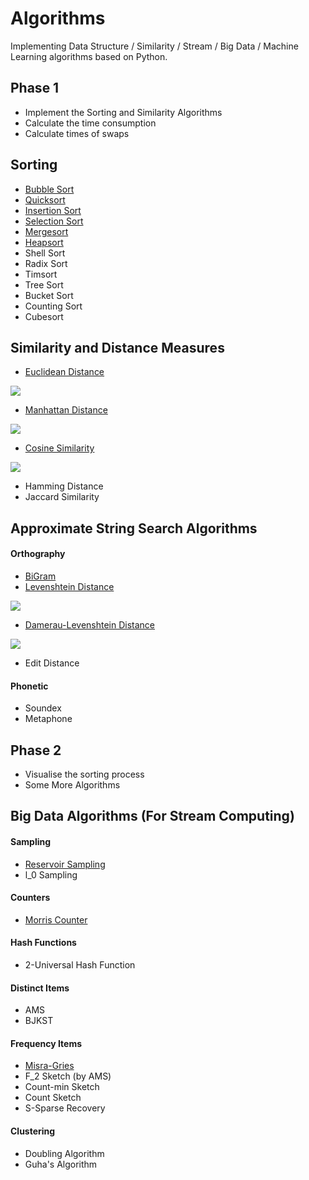 # Algorithms
Implementing Data Structure / Similarity / Stream / Big Data / Machine Learning algorithms based on Python.

## Phase 1
- Implement the Sorting and Similarity Algorithms
- Calculate the time consumption
- Calculate times of swaps

## Sorting
- [Bubble Sort](https://github.com/RainRush/Algorithms/blob/master/sort/bubble_sort.py)
- [Quicksort](https://github.com/RainRush/Algorithms/blob/master/sort/quick_sort.py)
- [Insertion Sort](https://github.com/RainRush/Algorithms/blob/master/sort/insertion_sort.py)
- [Selection Sort](https://github.com/RainRush/Algorithms/blob/master/sort/selection_sort.py)
- [Mergesort](https://github.com/RainRush/Algorithms/blob/master/sort/merge_sort.py)
- [Heapsort](https://github.com/RainRush/Algorithms/blob/master/sort/heap_sort.py)
- Shell Sort
- Radix Sort
- Timsort
- Tree Sort
- Bucket Sort
- Counting Sort
- Cubesort

## Similarity and Distance Measures
- [Euclidean Distance](https://github.com/RainRush/Algorithms/blob/master/similarity/euclidean_distance.py)
<img src="https://wikimedia.org/api/rest_v1/media/math/render/svg/e99e0fc30fad6a8422c82be9df69677a24b1ac72">

- [Manhattan Distance](https://github.com/RainRush/Algorithms/blob/master/similarity/manhattan_distance.py)
<img src="https://wikimedia.org/api/rest_v1/media/math/render/svg/02436c34fc9562eb170e2e2cfddbb3303075b28e">

- [Cosine Similarity](https://github.com/RainRush/Algorithms/blob/master/similarity/cosine_similarity.py)
<img src="https://wikimedia.org/api/rest_v1/media/math/render/svg/1d94e5903f7936d3c131e040ef2c51b473dd071d">

- Hamming Distance
- Jaccard Similarity

## Approximate String Search Algorithms
#### Orthography
- [BiGram](https://github.com/RainRush/Algorithms/blob/master/approximate/bigram.py)
- [Levenshtein Distance](https://github.com/RainRush/Algorithms/blob/master/approximate/lev_distance.py)
<img src="https://wikimedia.org/api/rest_v1/media/math/render/svg/4520f5376b54613a5b0e6c6db46083989f901821">
 
- [Damerau-Levenshtein Distance](https://github.com/RainRush/Algorithms/blob/master/approximate/dam_lev_distance.py)
<img src="https://wikimedia.org/api/rest_v1/media/math/render/svg/22ea8d20aa45964a576e30f15646feecdef1b5b7">

- Edit Distance


#### Phonetic
- Soundex
- Metaphone


## Phase 2
- Visualise the sorting process
- Some More Algorithms

## Big Data Algorithms (For Stream Computing)
#### Sampling
- [Reservoir Sampling](https://github.com/RainRush/Algorithms/blob/master/sampler/reservoir.py)
- l_0 Sampling

#### Counters
- [Morris Counter](https://github.com/RainRush/Algorithms/blob/master/counter/morris_counter.py)

#### Hash Functions
- 2-Universal Hash Function

#### Distinct Items
- AMS
- BJKST

#### Frequency Items
- [Misra-Gries](https://github.com/RainRush/Algorithms/blob/master/frequent/misra_gries.py)
- F_2 Sketch (by AMS)
- Count-min Sketch
- Count Sketch
- S-Sparse Recovery

#### Clustering
- Doubling Algorithm
- Guha's Algorithm
